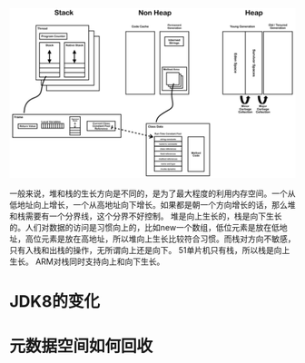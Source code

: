 ![](media/15615423832935.jpg)

一般来说，堆和栈的生长方向是不同的，是为了最大程度的利用内存空间。一个从低地址向上增长，一个从高地址向下增长。如果都是朝一个方向增长的话，那么堆和栈需要有一个分界线，这个分界不好控制。
堆是向上生长的，栈是向下生长的。人们对数据的访问是习惯向上的，比如new一个数组，低位元素是放在低地址，高位元素是放在高地址，所以堆向上生长比较符合习惯。而栈对方向不敏感，只有入栈和出栈的操作，无所谓向上还是向下。
51单片机只有栈，所以栈是向上生长。
ARM对栈同时支持向上和向下生长。

# JDK8的变化

# 元数据空间如何回收
